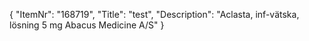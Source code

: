 {
  "ItemNr": "168719",
  "Title": "test",
  "Description": "Aclasta, inf-vätska, lösning 5 mg Abacus Medicine A/S"
}